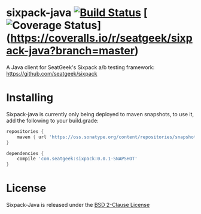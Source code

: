 # sixpack-java [![Build Status](https://magnum.travis-ci.com/seatgeek/sixpack-java.svg?token=ycL4XWSrwx9ci6onAtBb&branch=master)](https://magnum.travis-ci.com/seatgeek/sixpack-java) [![Coverage Status](https://coveralls.io/repos/seatgeek/sixpack-java/badge.svg?branch=master)] (https://coveralls.io/r/seatgeek/sixpack-java?branch=master)

A Java client for SeatGeek's Sixpack a/b testing framework: https://github.com/seatgeek/sixpack

# Installing

Sixpack-java is currently only being deployed to maven snapshots, to use it, add the following to your build.grade:

```groovy
repositories {
    maven { url 'https://oss.sonatype.org/content/repositories/snapshots' }
}

dependencies {
    compile 'com.seatgeek:sixpack:0.0.1-SNAPSHOT'
}
```

# License

Sixpack-Java is released under the [BSD 2-Clause License](http://opensource.org/licenses/BSD-2-Clause)
